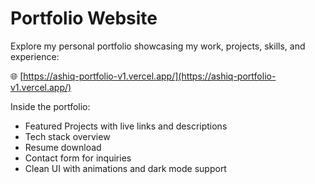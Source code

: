 # Portfolio Website

Explore my personal portfolio showcasing my work, projects, skills, and experience:

🌐 [https://ashiq-portfolio-v1.vercel.app/](https://ashiq-portfolio-v1.vercel.app/)

Inside the portfolio:
- Featured Projects with live links and descriptions  
- Tech stack overview  
- Resume download  
- Contact form for inquiries  
- Clean UI with animations and dark mode support  
